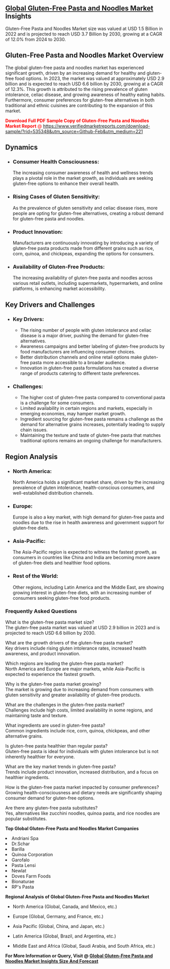 <h2><a href="https://www.verifiedmarketreports.com/download-sample/?rid=535348&amp;utm_source=Github&amp;utm_medium=221" target="_blank">Global Gluten-Free Pasta and Noodles Market</a> Insights</h2><p>Gluten-Free Pasta and Noodles Market size was valued at USD 1.5 Billion in 2022 and is projected to reach USD 3.7 Billion by 2030, growing at a CAGR of 12.0% from 2024 to 2030.</p><p><h2>Gluten-Free Pasta and Noodles Market Overview</h2> <p>The global gluten-free pasta and noodles market has experienced significant growth, driven by an increasing demand for healthy and gluten-free food options. In 2023, the market was valued at approximately USD 2.9 billion and is expected to reach USD 6.6 billion by 2030, growing at a CAGR of 12.3%. This growth is attributed to the rising prevalence of gluten intolerance, celiac disease, and growing awareness of healthy eating habits. Furthermore, consumer preferences for gluten-free alternatives in both traditional and ethnic cuisines are contributing to the expansion of this market.</p> <p><p><span class=""><span style="color: #ff0000;"><strong>Download Full PDF Sample Copy of Gluten-Free Pasta and Noodles Market Report</strong> @ </span><a href="https://www.verifiedmarketreports.com/download-sample/?rid=535348&amp;utm_source=Github-Feb&amp;utm_medium=221" target="_blank">https://www.verifiedmarketreports.com/download-sample/?rid=535348&amp;utm_source=Github-Feb&amp;utm_medium=221</a></span></p></p> <h2>Dynamics</h2> <ul> <li><h3>Consumer Health Consciousness:</h3> The increasing consumer awareness of health and wellness trends plays a pivotal role in the market growth, as individuals are seeking gluten-free options to enhance their overall health.</li> <li><h3>Rising Cases of Gluten Sensitivity:</h3> As the prevalence of gluten sensitivity and celiac disease rises, more people are opting for gluten-free alternatives, creating a robust demand for gluten-free pasta and noodles.</li> <li><h3>Product Innovation:</h3> Manufacturers are continuously innovating by introducing a variety of gluten-free pasta products made from different grains such as rice, corn, quinoa, and chickpeas, expanding the options for consumers.</li> <li><h3>Availability of Gluten-Free Products:</h3> The increasing availability of gluten-free pasta and noodles across various retail outlets, including supermarkets, hypermarkets, and online platforms, is enhancing market accessibility.</li> </ul> <h2>Key Drivers and Challenges</h2> <ul> <li><h3>Key Drivers:</h3> <ul> <li>The rising number of people with gluten intolerance and celiac disease is a major driver, pushing the demand for gluten-free alternatives.</li> <li>Awareness campaigns and better labeling of gluten-free products by food manufacturers are influencing consumer choices.</li> <li>Better distribution channels and online retail options make gluten-free pasta more accessible to a broader audience.</li> <li>Innovation in gluten-free pasta formulations has created a diverse range of products catering to different taste preferences.</li> </ul> </li> <li><h3>Challenges:</h3> <ul> <li>The higher cost of gluten-free pasta compared to conventional pasta is a challenge for some consumers.</li> <li>Limited availability in certain regions and markets, especially in emerging economies, may hamper market growth.</li> <li>Ingredient sourcing for gluten-free pasta remains a challenge as the demand for alternative grains increases, potentially leading to supply chain issues.</li> <li>Maintaining the texture and taste of gluten-free pasta that matches traditional options remains an ongoing challenge for manufacturers.</li> </ul> </li> </ul> <h2>Region Analysis</h2> <ul> <li><h3>North America:</h3> North America holds a significant market share, driven by the increasing prevalence of gluten intolerance, health-conscious consumers, and well-established distribution channels.</li> <li><h3>Europe:</h3> Europe is also a key market, with high demand for gluten-free pasta and noodles due to the rise in health awareness and government support for gluten-free diets.</li> <li><h3>Asia-Pacific:</h3> The Asia-Pacific region is expected to witness the fastest growth, as consumers in countries like China and India are becoming more aware of gluten-free diets and healthier food options.</li> <li><h3>Rest of the World:</h3> Other regions, including Latin America and the Middle East, are showing growing interest in gluten-free diets, with an increasing number of consumers seeking gluten-free food products.</li> </ul> <h3>Frequently Asked Questions</h3> <p>What is the gluten-free pasta market size? <br> The gluten-free pasta market was valued at USD 2.9 billion in 2023 and is projected to reach USD 6.6 billion by 2030.</p> <p>What are the growth drivers of the gluten-free pasta market? <br> Key drivers include rising gluten intolerance rates, increased health awareness, and product innovation.</p> <p>Which regions are leading the gluten-free pasta market? <br> North America and Europe are major markets, while Asia-Pacific is expected to experience the fastest growth.</p> <p>Why is the gluten-free pasta market growing? <br> The market is growing due to increasing demand from consumers with gluten sensitivity and greater availability of gluten-free products.</p> <p>What are the challenges in the gluten-free pasta market? <br> Challenges include high costs, limited availability in some regions, and maintaining taste and texture.</p> <p>What ingredients are used in gluten-free pasta? <br> Common ingredients include rice, corn, quinoa, chickpeas, and other alternative grains.</p> <p>Is gluten-free pasta healthier than regular pasta? <br> Gluten-free pasta is ideal for individuals with gluten intolerance but is not inherently healthier for everyone.</p> <p>What are the key market trends in gluten-free pasta? <br> Trends include product innovation, increased distribution, and a focus on healthier ingredients.</p> <p>How is the gluten-free pasta market impacted by consumer preferences? <br> Growing health-consciousness and dietary needs are significantly shaping consumer demand for gluten-free options.</p> <p>Are there any gluten-free pasta substitutes? <br> Yes, alternatives like zucchini noodles, quinoa pasta, and rice noodles are popular substitutes.</p> </p><p><strong>Top Global Gluten-Free Pasta and Noodles Market Companies</strong></p><div data-test-id=""><p><li>Andriani Spa</li><li> Dr.Schar</li><li> Barilla</li><li> Quinoa Corporation</li><li> Garofalo</li><li> Pasta Lensi</li><li> Newlat</li><li> Doves Farm Foods</li><li> Bionaturae</li><li> RP's Pasta</li></p><div><strong>Regional Analysis of&nbsp;Global Gluten-Free Pasta and Noodles Market</strong></div><ul><li dir="ltr"><p dir="ltr">North America&nbsp;(Global, Canada, and Mexico, etc.)</p></li><li dir="ltr"><p dir="ltr">Europe (Global, Germany, and France, etc.)</p></li><li dir="ltr"><p dir="ltr">Asia Pacific&nbsp;(Global, China, and Japan, etc.)</p></li><li dir="ltr"><p dir="ltr">Latin America&nbsp;(Global, Brazil, and Argentina, etc.)</p></li><li dir="ltr">Middle East and Africa&nbsp;(Global, Saudi Arabia, and South Africa, etc.)</li></ul><p><strong>For More Information or Query, Visit @&nbsp;</strong><strong><a href="https://www.verifiedmarketreports.com/product/gluten-free-pasta-and-noodles-market/?utm_source=Github&amp;utm_medium=221" target="_blank">Global Gluten-Free Pasta and Noodles Market Insights Size And Forecast</a></strong></p></div>
